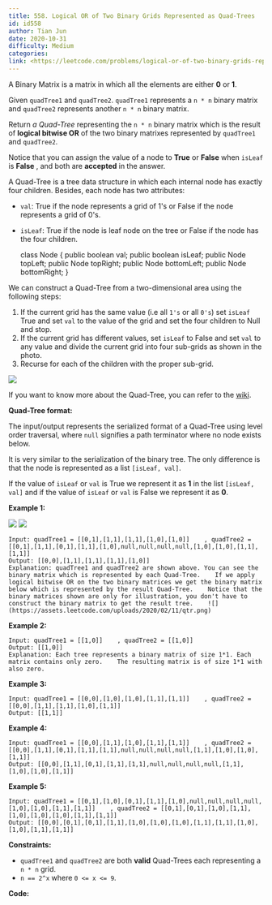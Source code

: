 ```yaml
---
title: 558. Logical OR of Two Binary Grids Represented as Quad-Trees
id: id558
author: Tian Jun
date: 2020-10-31
difficulty: Medium
categories: 
link: <https://leetcode.com/problems/logical-or-of-two-binary-grids-represented-as-quad-trees/description/>
---
```


A Binary Matrix is a matrix in which all the elements are either **0** or
**1**.

Given `quadTree1` and `quadTree2`. `quadTree1` represents a `n * n` binary
matrix and `quadTree2` represents another `n * n` binary matrix.

Return _a Quad-Tree_ representing the `n * n` binary matrix which is the
result of **logical bitwise OR** of the two binary matrixes represented by
`quadTree1` and `quadTree2`.

Notice that you can assign the value of a node to **True** or **False** when
`isLeaf` is **False** , and both are **accepted** in the answer.

A Quad-Tree is a tree data structure in which each internal node has exactly
four children. Besides, each node has two attributes:

  * `val`: True if the node represents a grid of 1's or False if the node represents a grid of 0's. 
  * `isLeaf`: True if the node is leaf node on the tree or False if the node has the four children.
            class Node {        public boolean val;        public boolean isLeaf;        public Node topLeft;        public Node topRight;        public Node bottomLeft;        public Node bottomRight;    }

We can construct a Quad-Tree from a two-dimensional area using the following
steps:

  1. If the current grid has the same value (i.e all `1's` or all `0's`) set `isLeaf` True and set `val` to the value of the grid and set the four children to Null and stop.
  2. If the current grid has different values, set `isLeaf` to False and set `val` to any value and divide the current grid into four sub-grids as shown in the photo.
  3. Recurse for each of the children with the proper sub-grid.

![](https://assets.leetcode.com/uploads/2020/02/11/new_top.png)

If you want to know more about the Quad-Tree, you can refer to the
[wiki](https://en.wikipedia.org/wiki/Quadtree).

**Quad-Tree  format:**

The input/output represents the serialized format of a Quad-Tree using level
order traversal, where `null` signifies a path terminator where no node exists
below.

It is very similar to the serialization of the binary tree. The only
difference is that the node is represented as a list `[isLeaf, val]`.

If the value of `isLeaf` or `val` is True we represent it as **1** in the list
`[isLeaf, val]` and if the value of `isLeaf` or `val` is False we represent it
as **0**.



**Example 1:**

![](https://assets.leetcode.com/uploads/2020/02/11/qt1.png)
![](https://assets.leetcode.com/uploads/2020/02/11/qt2.png)
            
	Input: quadTree1 = [[0,1],[1,1],[1,1],[1,0],[1,0]]    , quadTree2 = [[0,1],[1,1],[0,1],[1,1],[1,0],null,null,null,null,[1,0],[1,0],[1,1],[1,1]]    
	Output: [[0,0],[1,1],[1,1],[1,1],[1,0]]    
	Explanation: quadTree1 and quadTree2 are shown above. You can see the binary matrix which is represented by each Quad-Tree.    If we apply logical bitwise OR on the two binary matrices we get the binary matrix below which is represented by the result Quad-Tree.    Notice that the binary matrices shown are only for illustration, you don't have to construct the binary matrix to get the result tree.    ![](https://assets.leetcode.com/uploads/2020/02/11/qtr.png)    

**Example 2:**
            
	Input: quadTree1 = [[1,0]]    , quadTree2 = [[1,0]]    
	Output: [[1,0]]    
	Explanation: Each tree represents a binary matrix of size 1*1. Each matrix contains only zero.    The resulting matrix is of size 1*1 with also zero.    

**Example 3:**
            
	Input: quadTree1 = [[0,0],[1,0],[1,0],[1,1],[1,1]]    , quadTree2 = [[0,0],[1,1],[1,1],[1,0],[1,1]]    
	Output: [[1,1]]    

**Example 4:**
            
	Input: quadTree1 = [[0,0],[1,1],[1,0],[1,1],[1,1]]    , quadTree2 = [[0,0],[1,1],[0,1],[1,1],[1,1],null,null,null,null,[1,1],[1,0],[1,0],[1,1]]    
	Output: [[0,0],[1,1],[0,1],[1,1],[1,1],null,null,null,null,[1,1],[1,0],[1,0],[1,1]]    

**Example 5:**
            
	Input: quadTree1 = [[0,1],[1,0],[0,1],[1,1],[1,0],null,null,null,null,[1,0],[1,0],[1,1],[1,1]]    , quadTree2 = [[0,1],[0,1],[1,0],[1,1],[1,0],[1,0],[1,0],[1,1],[1,1]]    
	Output: [[0,0],[0,1],[0,1],[1,1],[1,0],[1,0],[1,0],[1,1],[1,1],[1,0],[1,0],[1,1],[1,1]]    



**Constraints:**

  * `quadTree1` and `quadTree2` are both **valid** Quad-Trees each representing a `n * n` grid.
  * `n == 2^x` where `0 <= x <= 9`.


**Code:**
